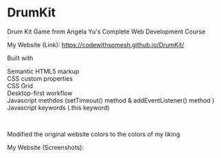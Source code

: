 # DrumKit


Drum Kit Game from Angela Yu's Complete Web Development Course

My Website (Link): https://codewithsomesh.github.io/DrumKit/

Built with

  Semantic HTML5 markup 
<br>
  CSS custom properties 
<br>
  CSS Grid
<br>
  Desktop-first workflow
<br>
  Javascript methdos (setTimeout() method & addEventListener() method )
  <br>
  Javascript keywords (.this keyword)

<br>

Modified the original website colors to the colors of my liking

My Website (Screenshots):
